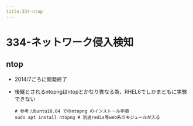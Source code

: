 ```yaml
---
title:334-ntop
---
```

# 334-ネットワーク侵入検知

## ntop

- 2014/7ごろに開発終了
 
- 後継とされるntopngはntopとかなり異なる為、RHEL6でしかまともに実験できない
  ```
  # 参考:Ubuntu18.04 でのntopng のインストール手順
  sudo apt install ntopng # 別途redis等web系のモジュールが入る
  ```
 